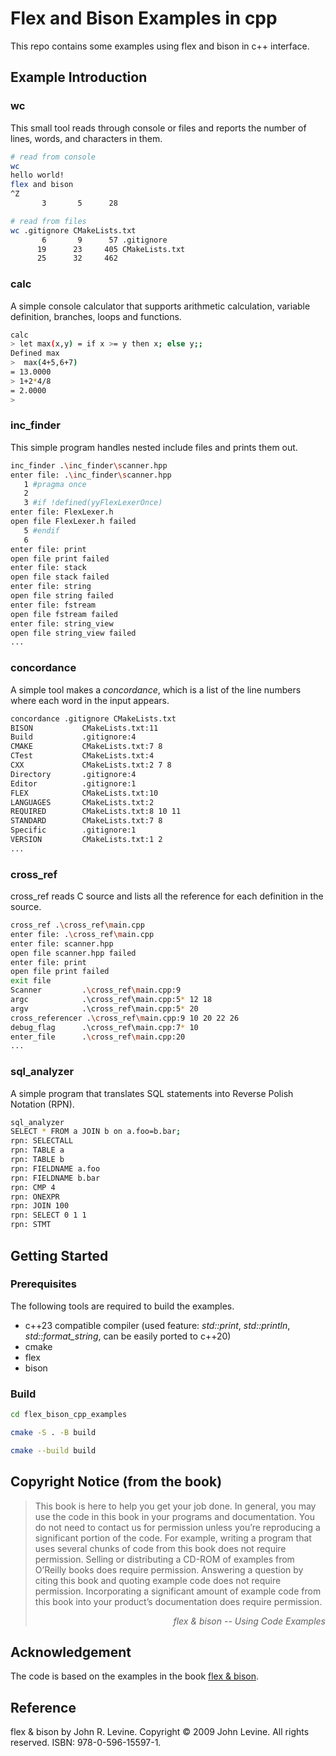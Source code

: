 # Flex and Bison Examples in cpp

This repo contains some examples using flex and bison in c++ interface.

## Example Introduction

### wc

This small tool reads through console or files and reports the number of lines, words, and characters in them.

``` bash
# read from console
wc
hello world!
flex and bison
^Z
       3       5      28

# read from files
wc .gitignore CMakeLists.txt
       6       9      57 .gitignore
      19      23     405 CMakeLists.txt
      25      32     462
```

### calc

A simple console calculator that supports arithmetic calculation, variable definition, branches, loops and functions.

```bash
calc
> let max(x,y) = if x >= y then x; else y;;
Defined max
>  max(4+5,6+7)
= 13.0000
> 1+2*4/8
= 2.0000
>
```

### inc_finder

This simple program handles nested include files and prints them out.

```bash
inc_finder .\inc_finder\scanner.hpp
enter file: .\inc_finder\scanner.hpp
   1 #pragma once
   2
   3 #if !defined(yyFlexLexerOnce)
enter file: FlexLexer.h
open file FlexLexer.h failed
   5 #endif
   6
enter file: print
open file print failed
enter file: stack
open file stack failed
enter file: string
open file string failed
enter file: fstream
open file fstream failed
enter file: string_view
open file string_view failed
...
```

### concordance

A simple tool makes a *concordance*, which is a list of the line numbers where each word in the input appears.

```bash
concordance .gitignore CMakeLists.txt
BISON           CMakeLists.txt:11
Build           .gitignore:4
CMAKE           CMakeLists.txt:7 8
CTest           CMakeLists.txt:4
CXX             CMakeLists.txt:2 7 8
Directory       .gitignore:4
Editor          .gitignore:1
FLEX            CMakeLists.txt:10
LANGUAGES       CMakeLists.txt:2
REQUIRED        CMakeLists.txt:8 10 11
STANDARD        CMakeLists.txt:7 8
Specific        .gitignore:1
VERSION         CMakeLists.txt:1 2
...
```

### cross_ref

cross_ref reads C source and lists all the reference for each definition in the source.

```bash
cross_ref .\cross_ref\main.cpp
enter file: .\cross_ref\main.cpp
enter file: scanner.hpp
open file scanner.hpp failed
enter file: print
open file print failed
exit file
Scanner         .\cross_ref\main.cpp:9
argc            .\cross_ref\main.cpp:5* 12 18
argv            .\cross_ref\main.cpp:5* 20
cross_referencer .\cross_ref\main.cpp:9 10 20 22 26
debug_flag      .\cross_ref\main.cpp:7* 10
enter_file      .\cross_ref\main.cpp:20
...
```

### sql_analyzer

A simple program that translates SQL statements into Reverse Polish Notation (RPN).

``` bash
sql_analyzer
SELECT * FROM a JOIN b on a.foo=b.bar;
rpn: SELECTALL
rpn: TABLE a
rpn: TABLE b
rpn: FIELDNAME a.foo
rpn: FIELDNAME b.bar
rpn: CMP 4
rpn: ONEXPR
rpn: JOIN 100
rpn: SELECT 0 1 1
rpn: STMT
```

## Getting Started

### Prerequisites

The following tools are required to build the examples.

* c++23 compatible compiler (used feature: *std::print*, *std::println*, *std::format_string*, can be easily ported to c++20)
* cmake
* flex
* bison

### Build

```bash
cd flex_bison_cpp_examples

cmake -S . -B build

cmake --build build
```

## Copyright Notice (from the book)

> This book is here to help you get your job done. In general, you may use the code in
> this book in your programs and documentation. You do not need to contact us for
> permission unless you’re reproducing a significant portion of the code. For example,
> writing a program that uses several chunks of code from this book does not require
> permission. Selling or distributing a CD-ROM of examples from O’Reilly books does
> require permission. Answering a question by citing this book and quoting example
> code does not require permission. Incorporating a significant amount of example code
> from this book into your product’s documentation does require permission.
> *<p align="right">flex & bison -- Using Code Examples</p>*

## Acknowledgement

The code is based on the examples in the book [flex & bison](https://www.oreilly.com/library/view/flex-bison/9780596805418/).

## Reference

flex & bison by John R. Levine. Copyright © 2009 John Levine. All rights reserved. ISBN: 978-0-596-15597-1.
